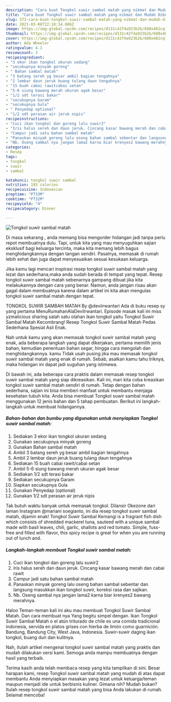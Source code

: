 ```yaml
---
description: "Cara buat Tongkol suwir sambal matah yang nikmat dan Mudah Dibuat"
title: "Cara buat Tongkol suwir sambal matah yang nikmat dan Mudah Dibuat"
slug: 373-cara-buat-tongkol-suwir-sambal-matah-yang-nikmat-dan-mudah-dibuat
date: 2021-03-06T22:18:14.086Z
image: https://img-global.cpcdn.com/recipes/d131c42f4a923b2b/680x482cq70/tongkol-suwir-sambal-matah-foto-resep-utama.jpg
thumbnail: https://img-global.cpcdn.com/recipes/d131c42f4a923b2b/680x482cq70/tongkol-suwir-sambal-matah-foto-resep-utama.jpg
cover: https://img-global.cpcdn.com/recipes/d131c42f4a923b2b/680x482cq70/tongkol-suwir-sambal-matah-foto-resep-utama.jpg
author: Ada Wheeler
ratingvalue: 4.1
reviewcount: 3
recipeingredient:
- "3 ekor ikan tongkol ukuran sedang"
- "secukupnya minyak goreng"
- " Bahan sambal matah"
- "3 batang sereh yg besar ambil bagian tengahnya"
- "2 lembar daun jeruk buang tulang daun tengahnya"
- "15 buah cabai rawitcabai setan"
- "5-6 siung bawang merah ukuran agak besar"
- "1/2 sdt terasi bakar"
- "secukupnya Garam"
- "secukupnya Gula"
- " Penyedap optional"
- "1/2 sdt perasan air jeruk nipis"
recipeinstructions:
- "Cuci ikan tongkol dan goreng lalu suwir2"
- "Iris halus sereh dan daun jeruk. Cincang kasar bawang merah dan cabai rawit"
- "Campur jadi satu bahan sambal matah"
- "Panaskan minyak goreng lalu oseng bahan sambal sebentar dan langsung masukkan ikan tongkol suwir, koreksi rasa dan sajikan."
- "Nb. Oseng sambal nya jangan lama2 karna biar krenyes2 bawang merahnya."
categories:
- Resep
tags:
- tongkol
- suwir
- sambal

katakunci: tongkol suwir sambal 
nutrition: 193 calories
recipecuisine: Indonesian
preptime: "PT33M"
cooktime: "PT32M"
recipeyield: "4"
recipecategory: Dinner

---
```



![Tongkol suwir sambal matah](https://img-global.cpcdn.com/recipes/d131c42f4a923b2b/680x482cq70/tongkol-suwir-sambal-matah-foto-resep-utama.jpg)

Di masa  sekarang , anda memang bisa mengorder hidangan jadi tanpa perlu repot membuatnya dulu. Tapi, untuk kita yang mau menyuguhkan sajian eksklusif bagi keluarga tercinta, maka kita memang lebih bagus menghidangkannya dengan tangan sendiri. Pasalnya, memasak di rumah lebih sehat dan juga dapat menyesuaikan sesuai kesukaan keluarga.

Jika kamu lagi mencari inspirasi resep tongkol suwir sambal matah yang lezat dan sederhana,maka anda sudah berada di tempat yang tepat. Resep tongkol suwir sambal matah  sebenarnya gampang dibuat jika kita melakukannya dengan cara yang benar. Namun, anda jangan risau akan gagal dalam membuatnya 
karena dalam artikel ini kita akan mengulas tongkol suwir sambal matah dengan tepat.  

TONGKOL SUWIR SAMBAH MATAH By @deviirwantari Ada di buku resep sy yang pertama MenuRumahanAlaDeviIrwantari. Episode masak kali ini miss yzmalicious sharing salah satu olahan ikan tongkol yaitu Tongkol Suwir Sambal Matah Kecombrang! Resep Tongkol Suwir Sambal Matah Pedas Sederhana Spesial Asli Enak.

Nah untuk kamu yang akan memasak tongkol suwir sambal matah yang enak, ada beberapa langkah yang dapat dikerjakan, pertama memilih jenis bahan, kemudian penentuan bahan segar, hingga cara mengolah dan menghidangkannya. kamu Tidak usah pusing jika mau memasak tongkol suwir sambal matah yang enak di rumah. Sebab, asalkan kamu  tahu triknya, maka hidangan ini dapat jadi suguhan yang istimewa.

Di bawah ini, ada beberapa cara praktis  dalam memasak resep tongkol suwir sambal matah yang siap dikreasikan. Kali ini, mari kita coba kreasikan tongkol suwir sambal matah sendiri di rumah. Tetap dengan bahan sederhana, sajian ini bisa memberi manfaat untuk membantu menjaga kesehatan tubuh kita. Anda bisa membuat Tongkol suwir sambal matah menggunakan 12 jenis bahan dan 5 tahap pembuatan. Berikut ini langkah-langkah untuk membuat hidangannya.

<!--inarticleads1-->

##### Bahan-bahan dan bumbu yang digunakan untuk menyiapkan Tongkol suwir sambal matah:

1. Sediakan 3 ekor ikan tongkol ukuran sedang
1. Gunakan secukupnya minyak goreng
1. Gunakan  Bahan sambal matah
1. Ambil 3 batang sereh yg besar ambil bagian tengahnya
1. Ambil 2 lembar daun jeruk buang tulang daun tengahnya
1. Sediakan 15 buah cabai rawit/cabai setan
1. Ambil 5-6 siung bawang merah ukuran agak besar
1. Sediakan 1/2 sdt terasi bakar
1. Sediakan secukupnya Garam
1. Siapkan secukupnya Gula
1. Gunakan  Penyedap (optional)
1. Gunakan 1/2 sdt perasan air jeruk nipis


Tak butuh waktu banyak untuk memasak tongkol. Dilansir Okezone dari laman Instagram @mariani soegianto, ini dia resep tongkol suwir sambal matah, dijamin enak! Tongkol Suwir Sambal Kemangi is a fragrant fish dish which consists of shredded mackerel tuna, sauteed with a unique sambal made with basil leaves, chili, garlic, shallots and red tomato. Simple, fuss-free and filled with flavor, this spicy recipe is great for when you are running out of lunch and. 

<!--inarticleads2-->

##### Langkah-langkah membuat Tongkol suwir sambal matah:

1. Cuci ikan tongkol dan goreng lalu suwir2
1. Iris halus sereh dan daun jeruk. Cincang kasar bawang merah dan cabai rawit
1. Campur jadi satu bahan sambal matah
1. Panaskan minyak goreng lalu oseng bahan sambal sebentar dan langsung masukkan ikan tongkol suwir, koreksi rasa dan sajikan.
1. Nb. Oseng sambal nya jangan lama2 karna biar krenyes2 bawang merahnya.


Haloo Teman-teman kali ini aku mau membuat Tongkol Suwir Sambal Matah. Dan cara membuat nya Yang begitu simpel dengan. Ikan Tongkol Suwir Sambal Matah o el atún triturado de chile es una comida tradicional indonesia, servida en platos grises con hierba de limón como guarnición. Bandung, Bandung City, West Java, Indonesia. Suwir-suwir daging ikan tongkol, buang duri dan kulitnya. 

Nah, itulah artikel mengenai  tongkol suwir sambal matah  yang praktis dan mudah dilakukan versi kami. Semoga anda mampu membuatnya dengan hasil yang terbaik. 

Terima kasih anda telah membaca resep yang kita tampilkan di sini. Besar harapan kami, resep  Tongkol suwir sambal matah yang mudah di atas dapat membantu Anda menyiapkan masakan yang lezat untuk keluarga/teman maupun menjadi ide untuk berbisnis kuliner. Gimana nih? Mudah bukan? Itulah resep tongkol suwir sambal matah yang bisa Anda lakukan di rumah. Selamat mencoba!

